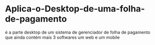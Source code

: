 # Aplica-o-Desktop-de-uma-folha-de-pagamento
é a parte desktop de um sistema de gerenciador de folha de pagamento que ainda contém mais 3 softwares um web e um mobile
